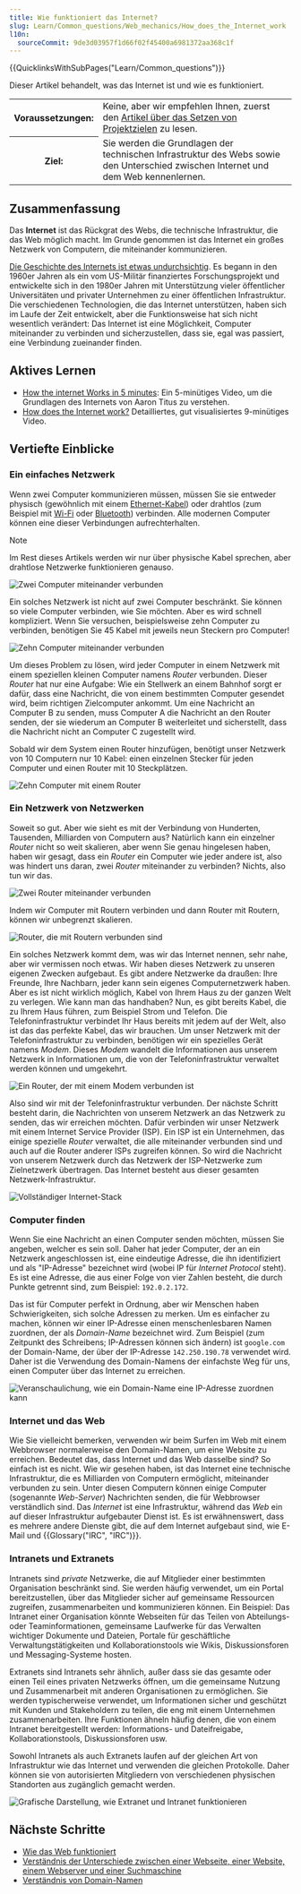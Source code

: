 ```yaml
---
title: Wie funktioniert das Internet?
slug: Learn/Common_questions/Web_mechanics/How_does_the_Internet_work
l10n:
  sourceCommit: 9de3d03957f1d66f02f45400a6981372aa368c1f
---
```


{{QuicklinksWithSubPages("Learn/Common_questions")}}

Dieser Artikel behandelt, was das Internet ist und wie es funktioniert.

<table>
  <tbody>
    <tr>
      <th scope="row">Voraussetzungen:</th>
      <td>
        Keine, aber wir empfehlen Ihnen, zuerst den
        <a href="/de/docs/Learn/Common_questions/Design_and_accessibility/Thinking_before_coding"
          >Artikel über das Setzen von Projektzielen</a
        >
        zu lesen.
      </td>
    </tr>
    <tr>
      <th scope="row">Ziel:</th>
      <td>
        Sie werden die Grundlagen der technischen Infrastruktur des Webs sowie den Unterschied zwischen Internet und dem Web kennenlernen.
      </td>
    </tr>
  </tbody>
</table>

## Zusammenfassung

Das **Internet** ist das Rückgrat des Webs, die technische Infrastruktur, die das Web möglich macht. Im Grunde genommen ist das Internet ein großes Netzwerk von Computern, die miteinander kommunizieren.

[Die Geschichte des Internets ist etwas undurchsichtig](https://en.wikipedia.org/wiki/Internet#History). Es begann in den 1960er Jahren als ein vom US-Militär finanziertes Forschungsprojekt und entwickelte sich in den 1980er Jahren mit Unterstützung vieler öffentlicher Universitäten und privater Unternehmen zu einer öffentlichen Infrastruktur. Die verschiedenen Technologien, die das Internet unterstützen, haben sich im Laufe der Zeit entwickelt, aber die Funktionsweise hat sich nicht wesentlich verändert: Das Internet ist eine Möglichkeit, Computer miteinander zu verbinden und sicherzustellen, dass sie, egal was passiert, eine Verbindung zueinander finden.

## Aktives Lernen

- [How the internet Works in 5 minutes](https://www.youtube.com/watch?v=7_LPdttKXPc): Ein 5-minütiges Video, um die Grundlagen des Internets von Aaron Titus zu verstehen.
- [How does the Internet work?](https://www.youtube.com/watch?v=x3c1ih2NJEg) Detailliertes, gut visualisiertes 9-minütiges Video.

## Vertiefte Einblicke

### Ein einfaches Netzwerk

Wenn zwei Computer kommunizieren müssen, müssen Sie sie entweder physisch (gewöhnlich mit einem [Ethernet-Kabel](https://en.wikipedia.org/wiki/Ethernet_crossover_cable)) oder drahtlos (zum Beispiel mit [Wi-Fi](https://en.wikipedia.org/wiki/WiFi) oder [Bluetooth](https://en.wikipedia.org/wiki/Bluetooth)) verbinden. Alle modernen Computer können eine dieser Verbindungen aufrechterhalten.

> [!NOTE]
> Im Rest dieses Artikels werden wir nur über physische Kabel sprechen, aber drahtlose Netzwerke funktionieren genauso.

![Zwei Computer miteinander verbunden](internet-schema-1.png)

Ein solches Netzwerk ist nicht auf zwei Computer beschränkt. Sie können so viele Computer verbinden, wie Sie möchten. Aber es wird schnell kompliziert. Wenn Sie versuchen, beispielsweise zehn Computer zu verbinden, benötigen Sie 45 Kabel mit jeweils neun Steckern pro Computer!

![Zehn Computer miteinander verbunden](internet-schema-2.png)

Um dieses Problem zu lösen, wird jeder Computer in einem Netzwerk mit einem speziellen kleinen Computer namens _Router_ verbunden. Dieser _Router_ hat nur eine Aufgabe: Wie ein Stellwerk an einem Bahnhof sorgt er dafür, dass eine Nachricht, die von einem bestimmten Computer gesendet wird, beim richtigen Zielcomputer ankommt. Um eine Nachricht an Computer B zu senden, muss Computer A die Nachricht an den Router senden, der sie wiederum an Computer B weiterleitet und sicherstellt, dass die Nachricht nicht an Computer C zugestellt wird.

Sobald wir dem System einen Router hinzufügen, benötigt unser Netzwerk von 10 Computern nur 10 Kabel: einen einzelnen Stecker für jeden Computer und einen Router mit 10 Steckplätzen.

![Zehn Computer mit einem Router](internet-schema-3.png)

### Ein Netzwerk von Netzwerken

Soweit so gut. Aber wie sieht es mit der Verbindung von Hunderten, Tausenden, Milliarden von Computern aus? Natürlich kann ein einzelner _Router_ nicht so weit skalieren, aber wenn Sie genau hingelesen haben, haben wir gesagt, dass ein _Router_ ein Computer wie jeder andere ist, also was hindert uns daran, zwei _Router_ miteinander zu verbinden? Nichts, also tun wir das.

![Zwei Router miteinander verbunden](internet-schema-4.png)

Indem wir Computer mit Routern verbinden und dann Router mit Routern, können wir unbegrenzt skalieren.

![Router, die mit Routern verbunden sind](internet-schema-5.png)

Ein solches Netzwerk kommt dem, was wir das Internet nennen, sehr nahe, aber wir vermissen noch etwas. Wir haben dieses Netzwerk zu unseren eigenen Zwecken aufgebaut. Es gibt andere Netzwerke da draußen: Ihre Freunde, Ihre Nachbarn, jeder kann sein eigenes Computernetzwerk haben. Aber es ist nicht wirklich möglich, Kabel von Ihrem Haus zu der ganzen Welt zu verlegen. Wie kann man das handhaben? Nun, es gibt bereits Kabel, die zu Ihrem Haus führen, zum Beispiel Strom und Telefon. Die Telefoninfrastruktur verbindet Ihr Haus bereits mit jedem auf der Welt, also ist das das perfekte Kabel, das wir brauchen. Um unser Netzwerk mit der Telefoninfrastruktur zu verbinden, benötigen wir ein spezielles Gerät namens _Modem_. Dieses _Modem_ wandelt die Informationen aus unserem Netzwerk in Informationen um, die von der Telefoninfrastruktur verwaltet werden können und umgekehrt.

![Ein Router, der mit einem Modem verbunden ist](internet-schema-6.png)

Also sind wir mit der Telefoninfrastruktur verbunden. Der nächste Schritt besteht darin, die Nachrichten von unserem Netzwerk an das Netzwerk zu senden, das wir erreichen möchten. Dafür verbinden wir unser Netzwerk mit einem Internet Service Provider (ISP). Ein ISP ist ein Unternehmen, das einige spezielle _Router_ verwaltet, die alle miteinander verbunden sind und auch auf die Router anderer ISPs zugreifen können. So wird die Nachricht von unserem Netzwerk durch das Netzwerk der ISP-Netzwerke zum Zielnetzwerk übertragen. Das Internet besteht aus dieser gesamten Netzwerk-Infrastruktur.

![Vollständiger Internet-Stack](internet-schema-7.png)

### Computer finden

Wenn Sie eine Nachricht an einen Computer senden möchten, müssen Sie angeben, welcher es sein soll. Daher hat jeder Computer, der an ein Netzwerk angeschlossen ist, eine eindeutige Adresse, die ihn identifiziert und als "IP-Adresse" bezeichnet wird (wobei IP für _Internet Protocol_ steht). Es ist eine Adresse, die aus einer Folge von vier Zahlen besteht, die durch Punkte getrennt sind, zum Beispiel: `192.0.2.172`.

Das ist für Computer perfekt in Ordnung, aber wir Menschen haben Schwierigkeiten, sich solche Adressen zu merken. Um es einfacher zu machen, können wir einer IP-Adresse einen menschenlesbaren Namen zuordnen, der als _Domain-Name_ bezeichnet wird. Zum Beispiel (zum Zeitpunkt des Schreibens; IP-Adressen können sich ändern) ist `google.com` der Domain-Name, der über der IP-Adresse `142.250.190.78` verwendet wird. Daher ist die Verwendung des Domain-Namens der einfachste Weg für uns, einen Computer über das Internet zu erreichen.

![Veranschaulichung, wie ein Domain-Name eine IP-Adresse zuordnen kann](dns-ip.png)

### Internet und das Web

Wie Sie vielleicht bemerken, verwenden wir beim Surfen im Web mit einem Webbrowser normalerweise den Domain-Namen, um eine Website zu erreichen. Bedeutet das, dass Internet und das Web dasselbe sind? So einfach ist es nicht. Wie wir gesehen haben, ist das Internet eine technische Infrastruktur, die es Milliarden von Computern ermöglicht, miteinander verbunden zu sein. Unter diesen Computern können einige Computer (sogenannte _Web-Server_) Nachrichten senden, die für Webbrowser verständlich sind. Das _Internet_ ist eine Infrastruktur, während das _Web_ ein auf dieser Infrastruktur aufgebauter Dienst ist. Es ist erwähnenswert, dass es mehrere andere Dienste gibt, die auf dem Internet aufgebaut sind, wie E-Mail und {{Glossary("IRC", "IRC")}}.

### Intranets und Extranets

Intranets sind _private_ Netzwerke, die auf Mitglieder einer bestimmten Organisation beschränkt sind.
Sie werden häufig verwendet, um ein Portal bereitzustellen, über das Mitglieder sicher auf gemeinsame Ressourcen zugreifen, zusammenarbeiten und kommunizieren können.
Ein Beispiel: Das Intranet einer Organisation könnte Webseiten für das Teilen von Abteilungs- oder Teaminformationen, gemeinsame Laufwerke für das Verwalten wichtiger Dokumente und Dateien,
Portale für geschäftliche Verwaltungstätigkeiten und Kollaborationstools wie Wikis, Diskussionsforen und Messaging-Systeme hosten.

Extranets sind Intranets sehr ähnlich, außer dass sie das gesamte oder einen Teil eines privaten Netzwerks öffnen, um die gemeinsame Nutzung und Zusammenarbeit mit anderen Organisationen zu ermöglichen.
Sie werden typischerweise verwendet, um Informationen sicher und geschützt mit Kunden und Stakeholdern zu teilen, die eng mit einem Unternehmen zusammenarbeiten.
Ihre Funktionen ähneln häufig denen, die von einem Intranet bereitgestellt werden: Informations- und Dateifreigabe, Kollaborationstools, Diskussionsforen usw.

Sowohl Intranets als auch Extranets laufen auf der gleichen Art von Infrastruktur wie das Internet und verwenden die gleichen Protokolle.
Daher können sie von autorisierten Mitgliedern von verschiedenen physischen Standorten aus zugänglich gemacht werden.

![Grafische Darstellung, wie Extranet und Intranet funktionieren](internet-schema-8.png)

## Nächste Schritte

- [Wie das Web funktioniert](/de/docs/Learn/Getting_started_with_the_web/How_the_Web_works)
- [Verständnis der Unterschiede zwischen einer Webseite, einer Website, einem Webserver und einer Suchmaschine](/de/docs/Learn/Common_questions/Web_mechanics/Pages_sites_servers_and_search_engines)
- [Verständnis von Domain-Namen](/de/docs/Learn/Common_questions/Web_mechanics/What_is_a_domain_name)
